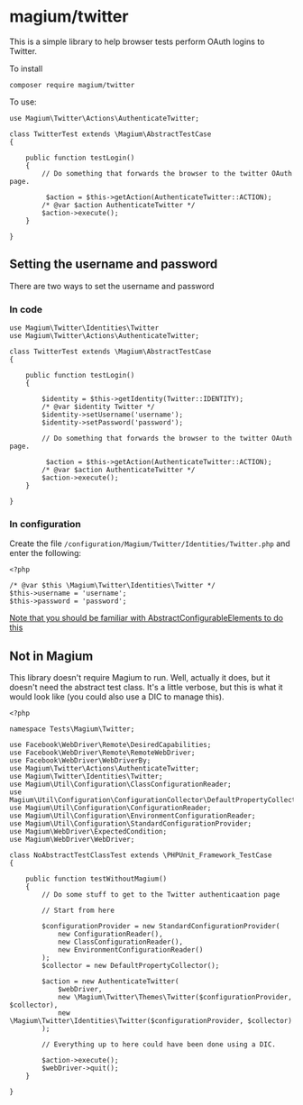 # magium/twitter

This is a simple library to help browser tests perform OAuth logins to Twitter.

To install

```
composer require magium/twitter
```

To use:

```
use Magium\Twitter\Actions\AuthenticateTwitter;

class TwitterTest extends \Magium\AbstractTestCase
{

    public function testLogin()
    {
        // Do something that forwards the browser to the twitter OAuth page.

         $action = $this->getAction(AuthenticateTwitter::ACTION);
        /* @var $action AuthenticateTwitter */
        $action->execute();
    }

}
```

## Setting the username and password

There are two ways to set the username and password

### In code

```
use Magium\Twitter\Identities\Twitter
use Magium\Twitter\Actions\AuthenticateTwitter;

class TwitterTest extends \Magium\AbstractTestCase
{

    public function testLogin()
    {

        $identity = $this->getIdentity(Twitter::IDENTITY);
        /* @var $identity Twitter */
        $identity->setUsername('username');
        $identity->setPassword('password');

        // Do something that forwards the browser to the twitter OAuth page.

         $action = $this->getAction(AuthenticateTwitter::ACTION);
        /* @var $action AuthenticateTwitter */
        $action->execute();
    }

}
```

### In configuration

Create the file `/configuration/Magium/Twitter/Identities/Twitter.php` and enter the following:

```
<?php

/* @var $this \Magium\Twitter\Identities\Twitter */
$this->username = 'username';
$this->password = 'password';
```

[Note that you should be familiar with AbstractConfigurableElements to do this](https://www.youtube.com/watch?v=JdeGTb_ZV_I)

## Not in Magium

This library doesn't require Magium to run.  Well, actually it does, but it doesn't need the abstract test class.  It's a little verbose, but this is what it would look like (you could also use a DIC to manage this).

```
<?php

namespace Tests\Magium\Twitter;

use Facebook\WebDriver\Remote\DesiredCapabilities;
use Facebook\WebDriver\Remote\RemoteWebDriver;
use Facebook\WebDriver\WebDriverBy;
use Magium\Twitter\Actions\AuthenticateTwitter;
use Magium\Twitter\Identities\Twitter;
use Magium\Util\Configuration\ClassConfigurationReader;
use Magium\Util\Configuration\ConfigurationCollector\DefaultPropertyCollector;
use Magium\Util\Configuration\ConfigurationReader;
use Magium\Util\Configuration\EnvironmentConfigurationReader;
use Magium\Util\Configuration\StandardConfigurationProvider;
use Magium\WebDriver\ExpectedCondition;
use Magium\WebDriver\WebDriver;

class NoAbstractTestClassTest extends \PHPUnit_Framework_TestCase
{

    public function testWithoutMagium()
    {
        // Do some stuff to get to the Twitter authenticaation page

        // Start from here

        $configurationProvider = new StandardConfigurationProvider(
            new ConfigurationReader(),
            new ClassConfigurationReader(),
            new EnvironmentConfigurationReader()
        );
        $collector = new DefaultPropertyCollector();

        $action = new AuthenticateTwitter(
            $webDriver,
            new \Magium\Twitter\Themes\Twitter($configurationProvider, $collector),
            new \Magium\Twitter\Identities\Twitter($configurationProvider, $collector)
        );

        // Everything up to here could have been done using a DIC.

        $action->execute();
        $webDriver->quit();
    }

}
```
